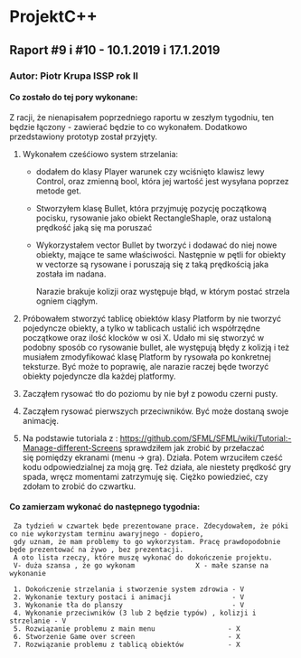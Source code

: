 # ProjektC++
## Raport #9 i #10 - 10.1.2019 i 17.1.2019
### Autor: Piotr Krupa ISSP rok II

#### Co zostało do tej pory wykonane:
Z racji, że nienapisałem poprzedniego raportu w zeszłym tygodniu, ten będzie łączony - zawierać będzie to co wykonałem.
Dodatkowo przedstawiony prototyp został przyjęty.

1. Wykonałem cześćiowo system strzelania:
   + dodałem do klasy Player warunek czy wciśnięto klawisz lewy Control, oraz zmienną bool, która jej wartość jest
     wysyłana poprzez metode get.
   + Stworzyłem klasę Bullet, która przyjmuję pozycję początkową pocisku, rysowanie jako obiekt RectangleShaple,
     oraz ustaloną prędkość jaką się ma poruszać
   + Wykorzystałem vector Bullet by tworzyć i dodawać do niej nowe obiekty, mające te same właściwości. Następnie
     w pętli for obiekty w vectorze są rysowane i poruszają się z taką prędkością jaka została im nadana.
     
     Narazie brakuje kolizji oraz występuje błąd, w którym postać strzela ogniem ciągłym. 
     
2. Próbowałem stworzyć tablicę obiektów klasy Platform by nie tworzyć pojedyncze obiekty, a tylko w tablicach ustalić ich 
   współrzędne początkowe oraz ilość klocków w osi X. Udało mi się stworzyć w podobny sposób co rysowanie bullet, ale
   występują błędy z kolizją i też musiałem zmodyfikować klasę Platform by rysowała po konkretnej teksturze. Być może 
   to poprawię, ale narazie raczej będe tworzyć obiekty pojedyncze dla każdej platformy.
   
 3. Zacząłem rysować tło do poziomu by nie był z powodu czerni pusty.
 4. Zacząłem rysować pierwszych przeciwników. Być może dostaną swoje animację.
 
 5. Na podstawie tutoriala z :
    https://github.com/SFML/SFML/wiki/Tutorial:-Manage-different-Screens
    sprawdziłem jak zrobić by przełaczać się pomiędzy ekranami (menu -> gra). Działa. Potem wrzuciłem cześć kodu
    odpowiedzialnej za moją grę. Też działa, ale niestety prędkość gry spada, wręcz momentami zatrzymuję się. Ciężko powiedzieć,
    czy zdołam to zrobić do czwartku.
    
    
#### Co zamierzam wykonać do następnego tygodnia: 
     Za tydzień w czwartek będe prezentowane prace. Zdecydowałem, że póki co nie wykorzystam terminu awaryjnego - dopiero,
     gdy uznam, że mam problemy to go wykorzystam. Pracę prawdopodobnie będe prezentować na żywo , bez prezentacji.
     A oto lista rzeczy, które muszę wykonać do dokończenie projektu.
     V- duża szansa , że go wykonam               X - małe szanse na wykonanie
     
     1. Dokończenie strzelania i stworzenie system zdrowia - V
     2. Wykonanie textury postaci i animacji               - V
     3. Wykonanie tła do planszy                           - V
     4. Wykonanie przeciwników (3 lub 2 będzie typów) , kolizji i strzelanie - V 
     5. Rozwiązanie problemu z main menu                  - X
     6. Stworzenie Game over screen                       - X
     7. Rozwiązanie problemu z tablicą obiektów           - X
